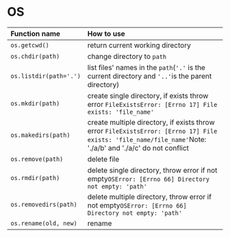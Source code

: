 # OS

| Function name | How to use |
| :--- | :--- |
| `os.getcwd()` | return current working directory |
| `os.chdir(path)` | change directory to `path` |
| `os.listdir(path='.')` | list files' names in the `path`\(`'.'` is the current directory and `'..'`is the parent directory\) |
| `os.mkdir(path)` | create single directory, if exists throw error `FileExistsError: [Errno 17] File exists: 'file_name'` |
| `os.makedirs(path)` | create multiple directory, if exists throw error `FileExistsError: [Errno 17] File exists: 'file_name/file_name'`Note: './a/b' and './a/c' do not conflict |
| `os.remove(path)` | delete file |
| `os.rmdir(path)` | delete single directory, throw error if not empty`OSError: [Errno 66] Directory not empty: 'path'` |
| `os.removedirs(path)` | delete multiple directory, throw error if not empty`OSError: [Errno 66] Directory not empty: 'path'` |
| `os.rename(old, new)` | rename |





